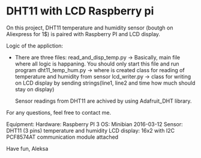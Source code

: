 # DHT11 with LCD Raspberry pi

On this project, DHT11 temperature and humidity sensor (boutgh on Aliexpress for 1$) is paired with Raspberry PI and LCD display.

Logic of the appliction:
 - There are three files:
    read_and_disp_temp.py -> Basically, main file where all logic is happaning. You should only start this file and run program
    dht11_temp_hum.py -> where is created class for reading of temperature and humidity from sensor
    lcd_writer.py -> class for writing on LCD display by sending strings(line1, line2 and time how much should stay on display)
    
   
   Sensor readings from DHT11 are achived by using Adafruit_DHT library.

For any questions, feel free to contact me.


Equipment:
Hardware: Raspberry PI 3
OS: Minibian 2016-03-12
Sensor: DHT11 (3 pins) temperature and humidity
LCD display: 16x2 with I2C PCF8574AT communication module attached

Have fun,
Aleksa
